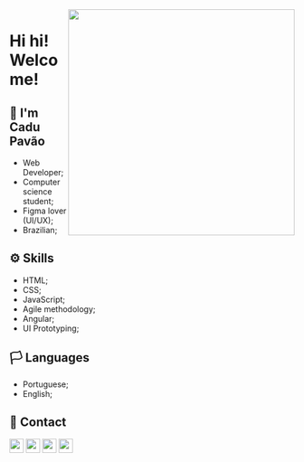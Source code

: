 <img src="https://miro.medium.com/max/1600/1*1msCRn-wDUzuGtI1yPUbAA.gif" width="400px" align="right">

# Hi hi! Welcome!
## &#129305; I'm Cadu Pavão

  - Web Developer;
  - Computer science student;
  - Figma lover (UI/UX);
  - Brazilian;
  
## &#9881; Skills

  - HTML;
  - CSS;
  - JavaScript;
  - Agile methodology;
  - Angular;
  - UI Prototyping;
  
## &#127987; Languages

  - Portuguese;
  - English;
## &#128231; Contact

[<img src="https://s18955.pcdn.co/wp-content/uploads/2018/02/github.png" width="25"/>](https://github.com/Cadu-Pavao) 
[<img src="https://logodownload.org/wp-content/uploads/2018/03/gmail-logo-1.png" height="25"/>](mailto:cadupavao@gmail.com)
[<img src="https://logodownload.org/wp-content/uploads/2014/09/twitter-logo-4.png" height="25"/>](https://twitter.com/Cadu_Pavao)
[<img src="https://cdn.iconscout.com/icon/free/png-256/linkedin-42-151143.png" height="25"/>](https://www.linkedin.com/in/carlos-eduardo-pavão-5055601b6/)

##
